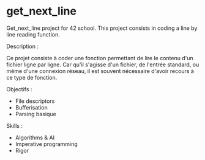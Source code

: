 # get_next_line
Get_next_line project for 42 school. This project consists in coding a line by line reading function.

Description :

Ce projet consiste à coder une fonction permettant de lire le contenu d'un fichier ligne par ligne.
Car qu'il s'agisse d'un fichier, de l'entrée standard, ou même d'une connexion réseau,
il est souvent nécessaire d'avoir recours à ce type de fonction.

Objectifs :

- File descriptors
- Bufferisation
- Parsing basique

Skills :

- Algorithms & AI
- Imperative programming
- Rigor
